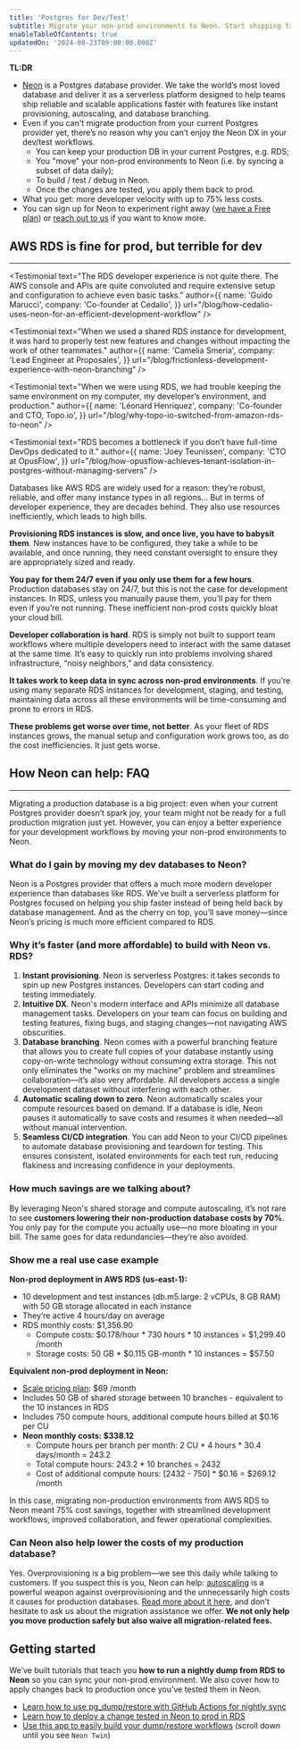 ```yaml
---
title: 'Postgres for Dev/Test'
subtitle: Migrate your non-prod environments to Neon. Start shipping faster with up to 75% lower costs.
enableTableOfContents: true
updatedOn: '2024-08-23T09:00:00.000Z'
---
```


**TL:DR**

- [Neon](/) is a Postgres database provider. We take the world’s most loved database and deliver it as a serverless platform designed to help teams ship reliable and scalable applications faster with features like instant provisioning, autoscaling, and database branching.
- Even if you can't migrate production from your current Postgres provider yet, there’s no reason why you can’t enjoy the Neon DX in your dev/test workflows.
  - You can keep your production DB in your current Postgres, e.g. RDS;
  - You "move" your non-prod environments to Neon (i.e. by syncing a subset of data daily);
  - To build / test / debug in Neon.
  - Once the changes are tested, you apply them back to prod.
- What you get: more developer velocity with up to 75% less costs.
- You can sign up for Neon to experiment right away ([we have a Free plan](https://console.neon.tech/signup)) or [reach out to us](/contact-sales) if you want to know more.

## AWS RDS is fine for prod, but terrible for dev

---

<TestimonialsWrapper>

<Testimonial
text="The RDS developer experience is not quite there. The AWS console and APIs are quite convoluted and require extensive setup and configuration to achieve even basic tasks."
author={{
  name: 'Guido Marucci',
  company: 'Co-founder at Cedalio',
}}
url="/blog/how-cedalio-uses-neon-for-an-efficient-development-workflow"
/>

<Testimonial
text="When we used a shared RDS instance for development, it was hard to properly test new features and changes without impacting the work of other teammates."
author={{
  name: 'Camelia Smeria',
  company: 'Lead Engineer at Proposales',
}}
url="/blog/frictionless-development-experience-with-neon-branching"
/>

<Testimonial
text="When we were using RDS, we had trouble keeping the same environment on my computer, my developer’s environment, and production."
author={{
  name: 'Léonard Henriquez',
  company: 'Co-founder and CTO, Topo.io',
}}
url="/blog/why-topo-io-switched-from-amazon-rds-to-neon"
/>

<Testimonial
text="RDS becomes a bottleneck if you don’t have full-time DevOps dedicated to it."
author={{
  name: 'Joey Teunissen',
  company: 'CTO at OpusFlow',
}}
url="/blog/how-opusflow-achieves-tenant-isolation-in-postgres-without-managing-servers"
/>

</TestimonialsWrapper>

Databases like AWS RDS are widely used for a reason: they’re robust, reliable, and offer many instance types in all regions… But in terms of developer experience, they are decades behind. They also use resources inefficiently, which leads to high bills.

**Provisioning RDS instances is slow, and once live, you have to babysit them**. New instances have to be configured, they take a while to be available, and once running, they need constant oversight to ensure they are appropriately sized and ready.

**You pay for them 24/7 even if you only use them for a few hours**. Production databases stay on 24/7, but this is not the case for development instances. In RDS, unless you manually pause them, you’ll pay for them even if you’re not running. These inefficient non-prod costs quickly bloat your cloud bill.

**Developer collaboration is hard**. RDS is simply not built to support team workflows where multiple developers need to interact with the same dataset at the same time. It’s easy to quickly run into problems involving shared infrastructure, “noisy neighbors,” and data consistency.

**It takes work to keep data in sync across non-prod environments**. If you’re using many separate RDS instances for development, staging, and testing, maintaining data across all these environments will be time-consuming and prone to errors in RDS.

**These problems get worse over time, not better**. As your fleet of RDS instances grows, the manual setup and configuration work grows too, as do the cost inefficiencies. It just gets worse.

## How Neon can help: FAQ

---

Migrating a production database is a big project: even when your current Postgres provider doesn’t spark joy, your team might not be ready for a full production migration just yet. However, you can enjoy a better experience for your development workflows by moving your non-prod environments to Neon.

### What do I gain by moving my dev databases to Neon?

Neon is a Postgres provider that offers a much more modern developer experience than databases like RDS. We’ve built a serverless platform for Postgres focused on helping you ship faster instead of being held back by database management. And as the cherry on top, you’ll save money—since Neon’s pricing is much more efficient compared to RDS.

### Why it’s faster (and more affordable) to build with Neon vs. RDS?

1. **Instant provisioning**. Neon is serverless Postgres: it takes seconds to spin up new Postgres instances. Developers can start coding and testing immediately.
2. **Intuitive DX**. Neon's modern interface and APIs minimize all database management tasks. Developers on your team can focus on building and testing features, fixing bugs, and staging changes—not navigating AWS obscurities.
3. **Database branching**. Neon comes with a powerful branching feature that allows you to create full copies of your database instantly using copy-on-write technology without consuming extra storage. This not only eliminates the "works on my machine" problem and streamlines collaboration—it’s also very affordable. All developers access a single development dataset without interfering with each other.
4. **Automatic scaling down to zero**. Neon automatically scales your compute resources based on demand. If a database is idle, Neon pauses it automatically to save costs and resumes it when needed—all without manual intervention.
5. **Seamless CI/CD integration**. You can add Neon to your CI/CD pipelines to automate database provisioning and teardown for testing. This ensures consistent, isolated environments for each test run, reducing flakiness and increasing confidence in your deployments.

### How much savings are we talking about?

By leveraging Neon's shared storage and compute autoscaling, it’s not rare to see **customers lowering their non-production database costs by 70%**. You only pay for the compute you actually use—no more bloating in your bill. The same goes for data redundancies—they’re also avoided.

### Show me a real use case example

**Non-prod deployment in AWS RDS (us-east-1):**

- 10 development and test instances (db.m5.large: 2 vCPUs, 8 GB RAM) with 50 GB storage allocated in each instance
- They’re active 4 hours/day on average
- RDS monthly costs: $1,356.90
  - Compute costs: $0.178/hour \* 730 hours \* 10 instances = $1,299.40 /month
  - Storage costs: 50 GB \* $0.115 GB-month \* 10 instances = $57.50

**Equivalent non-prod deployment in Neon:**

- [Scale pricing plan](/pricing): $69 /month
- Includes 50 GB of shared storage between 10 branches - equivalent to the 10 instances in RDS
- Includes 750 compute hours, additional compute hours billed at $0.16 per CU
- **Neon monthly costs: $338.12**
  - Compute hours per branch per month: 2 CU \* 4 hours \* 30.4 days/month = 243.2
  - Total compute hours: 243.2 \* 10 branches = 2432
  - Cost of additional compute hours: [2432 - 750] \* $0.16 = $269.12 /month

In this case, migrating non-production environments from AWS RDS to Neon meant 75% cost savings, together with streamlined development workflows, improved collaboration, and fewer operational complexities.

<CTA title="Reach out to us for an exact quote" description="Tell us more about your use case and we’ll send you back detailed information on how much you could save with Neon." buttonText="Contact us" buttonUrl="/contact-sales" />

### Can Neon also help lower the costs of my production database?

Yes. Overprovisioning is a big problem—we see this daily while talking to customers. If you suspect this is you, Neon can help: [autoscaling](/docs/introduction/autoscaling) is a powerful weapon against overprovisioning and the unnecessarily high costs it causes for production databases. [Read more about it here](/blog/neon-autoscaling-is-generally-available#why-autoscaling), and don’t hesitate to ask us about the migration assistance we offer. **We not only help you move production safely but also waive all migration-related fees.**

## Getting started

We’ve built tutorials that teach you **how to run a nightly dump from RDS to Neon** so you can sync your non-prod environment. We also cover how to apply changes back to production once you’ve tested them in Neon.

- [Learn how to use pg_dump/restore with GitHub Actions for nightly sync](/blog/optimizing-dev-environments-in-aws-rds-with-neon-postgres-part-ii-using-github-actions-to-mirror-rds-in-neon)
- [Learn how to deploy a change tested in Neon to prod in RDS](/blog/neon-twin-deploy-workflow)
- [Use this app to easily build your dump/restore workflows](/dev-for-rds) (scroll down until you see `Neon Twin`)

<CTA title="Get 1:1 help" description="We’re also running a pilot program where we offer close assistance to help you set up your non-prod environments in Neon." buttonText="Contact us" buttonUrl="/contact-sales" />
